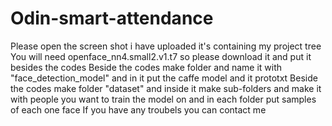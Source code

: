 # Odin-smart-attendance
Please open the screen shot i have uploaded it's containing my project tree
You will need openface_nn4.small2.v1.t7 so please download it and put it besides the codes
Beside the codes make folder and name it with "face_detection_model" and in it put the caffe model and it prototxt
Beside the codes make folder "dataset" and inside it make sub-folders and make it with people you want to train the model on and in each folder put samples of each one face
If you have any troubels you can contact me
